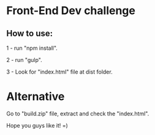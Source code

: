 # Front-End Dev challenge

## How to use:

1 - run "npm install".

2 - run "gulp".

3 - Look for "index.html" file at dist folder.


# Alternative

Go to "build.zip" file, extract and check the "index.html".


Hope you guys like it!  =)